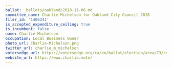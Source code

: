 ```yaml
---
ballot: _ballots/oakland/2018-11-06.md
committee_name: Charlie Michelson for Oakland City Council 2018
filer_id: '1406241'
is_accepted_expenditure_ceiling: true
is_incumbent: false
name: Charlie Michelson
occupation: Local Business Owner
photo_url: Charlie-Michelson.png
twitter_url: charlie_m_michelson
votersedge_url: https://votersedge.org/ca/en/ballot/election/area/73/contests/contest/17340/candidate/139759?&county=alameda%20county&election_authority_id=1
website_url: https://www.charlie.vote/
---
```

